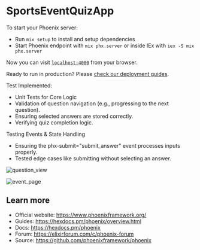 # SportsEventQuizApp

To start your Phoenix server:

  * Run `mix setup` to install and setup dependencies
  * Start Phoenix endpoint with `mix phx.server` or inside IEx with `iex -S mix phx.server`

Now you can visit [`localhost:4000`](http://localhost:4000) from your browser.

Ready to run in production? Please [check our deployment guides](https://hexdocs.pm/phoenix/deployment.html).

Test Implemented:
* Unit Tests for Core Logic
* Validation of question navigation (e.g., progressing to the next question).
* Ensuring selected answers are stored correctly.
* Verifying quiz completion logic.

Testing Events & State Handling
* Ensuring the phx-submit="submit_answer" event processes inputs properly.
* Tested edge cases like submitting without selecting an answer.

![question_view](https://github.com/user-attachments/assets/ef2f0adb-6bc3-41e8-809d-e3f6d7f724b1)

![event_page](https://github.com/user-attachments/assets/cefdf005-30e4-499b-b4be-2cff56f2d0f4)

## Learn more

  * Official website: https://www.phoenixframework.org/
  * Guides: https://hexdocs.pm/phoenix/overview.html
  * Docs: https://hexdocs.pm/phoenix
  * Forum: https://elixirforum.com/c/phoenix-forum
  * Source: https://github.com/phoenixframework/phoenix
